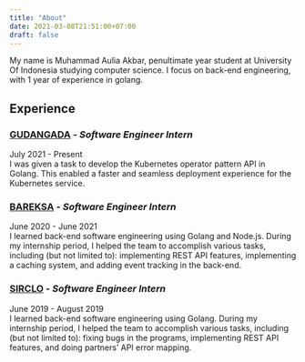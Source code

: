 ```yaml
---
title: "About"
date: 2021-03-08T21:51:00+07:00
draft: false
---
```


My name is Muhammad Aulia Akbar, penultimate year student at University Of Indonesia studying computer science.
I focus on back-end engineering, with 1 year of experience in golang.

## Experience

### **[GUDANGADA](https://gudangada.com)** - *Software Engineer Intern*

July 2021 - Present\
I was given a task to develop the Kubernetes operator pattern API in Golang. This enabled a faster and seamless deployment experience for the Kubernetes service.

### **[BAREKSA](https://bareksa.com)** - *Software Engineer Intern*

June 2020 - June 2021\
I learned back-end software engineering using Golang and Node.js. During my internship period, I helped the team to accomplish various tasks, including (but not limited to): implementing REST API features, implementing a caching system, and adding event tracking in the back-end.

### **[SIRCLO](https://sirclo.com)** - *Software Engineer Intern*

June 2019 - August 2019\
I learned back-end software engineering using Golang. During my internship period, I helped the team to accomplish various tasks, including (but not limited to): fixing bugs in the programs, implementing REST API features, and doing partners’ API error mapping.
